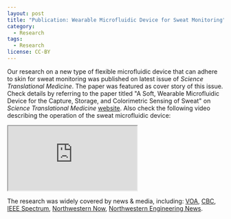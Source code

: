 ```yaml
---
layout: post
title: "Publication: Wearable Microfluidic Device for Sweat Monitoring"
category:
  - Research
tags:
  - Research
license: CC-BY
---
```


Our research on a new type of flexible microfluidic device that can adhere to skin for sweat monitoring was published on latest issue of *Science Translational Medicine*. The paper was featured as cover story of this issue. Check details by referring to the paper titled "A Soft, Wearable Microfluidic Device for the Capture, Storage, and Colorimetric Sensing of Sweat" on *Science Translational Medicine* [website](http://scim.ag/2gmFiIz). Also check the following video describing the operation of the sweat microfluidic device:

<div class="video-center-block video-16-9">
<iframe src="https://www.youtube.com/embed/THuuYpEgfeU?rel=0" allowfullscreen></iframe>
</div>

The research was widely covered by news & media, including:
[VOA](http://www.voanews.com/a/skin-patch-sweat-monitor-health/3608996.html),
[CBC](http://www.cbc.ca/news/technology/sweat-skin-patch-health-tracking-1.3864621),
[IEEE Spectrum](http://spectrum.ieee.org/the-human-os/biomedical/diagnostics/sweatsensing-skin-patch-hints-at-bloodless-testing),
[Northwestern Now](https://news.northwestern.edu/stories/2016/11/researchers-develop-soft-microfluidic-lab-on-the-skin-for-sweat-analysis/),
[Northwestern Engineering  News](http://www.mccormick.northwestern.edu/news/articles/2016/11/researchers-develop-soft-microfluidic-lab-on-the-skin-for-sweat-analysis.html).
